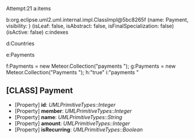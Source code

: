 Attempt:21
a:items

b:org.eclipse.uml2.uml.internal.impl.ClassImpl@5bc8265f (name: Payment, visibility: <unset>) (isLeaf: false, isAbstract: false, isFinalSpecialization: false) (isActive: false)
c:indexes

d:Countries

e:Payments

f:Payments
 = new Meteor.Collection("payments
 ");
g:Payments = new Meteor.Collection("Payments
");
h:"true"
i:"payments
"
## [CLASS] Payment
* [Property] __id__: *UMLPrimitiveTypes::Integer*
* [Property] __member__: *UMLPrimitiveTypes::Integer*
* [Property] __name__: *UMLPrimitiveTypes::String*
* [Property] __amount__: *UMLPrimitiveTypes::Integer*
* [Property] __isRecurring__: *UMLPrimitiveTypes::Boolean*

